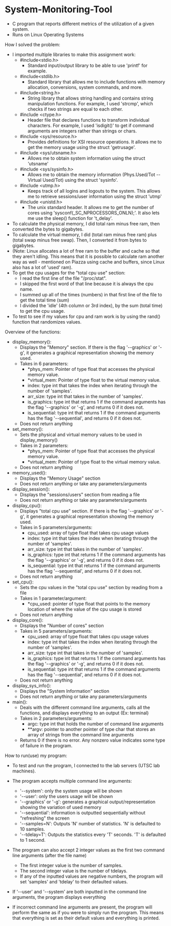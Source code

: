 # System-Monitoring-Tool
- C program that reports different metrics of the utilization of a given system.
- Runs on Linux Operating Systems

How I solved the problem:
- I imported multiple libraries to make this assignment work:
   - #include<stdio.h>
     * Standard input/output library to be able to use 'printf' for example.
   - #include<stdlib.h>
     * Standard library that allows me to include functions with memory allocation, conversions, system commands, and more.
   - #include<string.h>
     * String library that allows string handling and contains string manipulation functions. For example, I used 'strcmp', which checks if two strings are equal to each other.
   - #include <ctype.h>
     * Header file that declares functions to transform individual characters. For example, I used 'isdigit()' to get if command arguments are integers rather than strings or chars.
   - #include <sys/resource.h>
     * Provides definitions for XSI resource operations. It allows me to get the memory usage using the struct 'getrusage'.
   - #include <sys/utsname.h>
     * Allows me to obtain system information using the struct 'utsname'
   - #include <sys/sysinfo.h>
     * Allows me to obtain the memory information (Phys.Used/Tot -- Virtual Used/Tot) using the struct 'sysinfo'.
   - #include <utmp.h>
     * Keeps track of all logins and logouts to the system. This allows me to retrieve sessions/user information using the struct 'utmp'
   - #include <unistd.h>
     * The unix standard header. It allows me to get the number of cores using 'sysconf(_SC_NPROCESSORS_ONLN);'. It also lets me use the sleep() function for 't_delay'.
- To calculate the physical memory, I did total ram minus free ram, then converted the bytes to gigabytes.
- To calculate the virtual memory, I did (total ram minus free ram) plus (total swap minus free swap). Then, I converted it from bytes to gigabytes. 
- (Note: Linux allocates a lot of free ram to the buffer and cache so that they aren't idling. This means that it is possible to calculate ram another way as well - mentioned on Piazza using cache and buffers, since Linux also has a lot of 'used' ram).
- To get the cpu usages for the "total cpu use" section:
    - I read the first line of the file "/proc/stat".
    - I skipped the first word of that line because it is always the cpu name.
    - I summed up all of the times (numbers) in that first line of the file to get the total time (sum)
    - I divided the 'idle' (4th column or 3rd index), by the sum (total time) to get the cpu usage.
- To test to see if my values for cpu and ram work is by using the rand() function that randomizes values.

Overview of the functions:
- display_memory():
    - Displays the "Memory" section. If there is the flag '--graphics' or '-g', it generates a graphical representation showing the memory used.
    - Takes in 6 parameters:
        - *phys_mem: Pointer of type float that accesses the physical memory value.
        - *virtual_mem: Pointer of type float to the virtual memory value.
        - index: type int that takes the index when iterating through the number of 'samples'.
        - arr_size: type int that takes in the number of 'samples'.
        - is_graphics: type int that returns 1 if the command arguments has the flag '--graphics' or '-g', and returns 0 if it does not.
        - is_sequential: type int that returns 1 if the command arguments has the flag '--sequential', and returns 0 if it does not.
    - Does not return anything
- set_memory():
    - Sets the physical and virtual memory values to be used in display_memory()
    - Takes in 2 parameters:
        - *phys_mem: Pointer of type float that accesses the physical memory value.
        - *virtual_mem: Pointer of type float to the virtual memory value.
    - Does not return anything
- memory_used():
    - Displays the "Memory Usage" section
    - Does not return anything or take any parameters/arguments
- display_session():
    - Displays the "sessions/users" section from reading a file
    - Does not return anything or take any parameters/arguments
- display_cpu():
    - Displays "total cpu use" section. If there is the flag '--graphics' or '-g', it generates a graphical representation showing the memory used.
    - Takes in 5 parameters/arguments:
        - cpu_used: array of type float that takes cpu usage values
        - index: type int that takes the index when iterating through the number of 'samples'.
        - arr_size: type int that takes in the number of 'samples'.
        - is_graphics: type int that returns 1 if the command arguments has the flag '--graphics' or '-g', and returns 0 if it does not.
        - is_sequential: type int that returns 1 if the command arguments has the flag '--sequential', and returns 0 if it does not.
    - Does not return anything
- set_cpu():
    - Sets the cpu values in the "total cpu use" section by reading from a file
    - Takes in 1 parameter/argument:
        - *cpu_used: pointer of type float that points to the memory location of where the value of the cpu usage is stored
    - Does not return anything
- display_core():
    - Displays the "Number of cores" section
    - Takes in 5 parameters/arguments:
        - cpu_used: array of type float that takes cpu usage values
        - index: type int that takes the index when iterating through the number of 'samples'.
        - arr_size: type int that takes in the number of 'samples'.
        - is_graphics: type int that returns 1 if the command arguments has the flag '--graphics' or '-g', and returns 0 if it does not.
        - is_sequential: type int that returns 1 if the command arguments has the flag '--sequential', and returns 0 if it does not.
    - Does not return anything
- display_sys_info():
    - Displays the "System Information" section
    - Does not return anything or take any parameters/arguments
- main():
    - Deals with the different command line arguments, calls all the functions, and displays everything to an output (Ex: terminal)
    - Takes in 2 parameters/arguments:
        - argc: type int that holds the number of command line arguments
        - **argv: pointer to another pointer of type char that stores an array of strings from the command line arguments
    - Returns 0 if there is no error. Any nonzero value indicates some type of failure in the program.

How to run(use) my program:
- To test and run the program, I connected to the lab servers (UTSC lab machines).
- The program accepts multiple command line arguments:
    - '--system': only the system usage will be shown
    - '--user': only the users usage will be shown
    - '--graphics' or '-g': generates a graphical output/representation showing the variation of used memory
    - '--sequential': information is outputted sequentially without "refreshing" the screen
    - '--samples=N': Outputs 'N' number of statistics. 'N' is defaulted to 10 samples.
    - '--tdelay=T': Outputs the statistics every 'T' seconds. 'T' is defaulted to 1 second.

- The program can also accept 2 integer values as the first two command line arguments (after the file name)
    - The first integer value is the number of samples.
    - The second integer value is the number of tdelays.
    - If any of the inputted values are negative numbers, the program will set 'samples' and 'tdelay' to their defaulted values.

- If '--user' and '--system' are both inputted in the command line arguments, the program displays everything
- If incorrect command line arguments are present, the program will perform the same as if you were to simply run the program. This means that everything is set as their default values and everything is printed.
